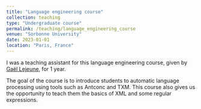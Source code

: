 ```yaml
---
title: "Language engineering course"
collection: teaching
type: "Undergraduate course"
permalink: /teaching/language_engineering_course
venue: "Sorbonne University"
date: 2023-01-01
location: "Paris, France"
---
```


I was a teaching assistant for this language engineering course, given by [Gaël Lejeune](https://www.lejeunegael.fr/), for 1 year.

The goal of the course is to introduce students to automatic language processing using tools such as Antconc and TXM. This course also gives us the opportunity to teach them the basics of XML and some regular expressions.


